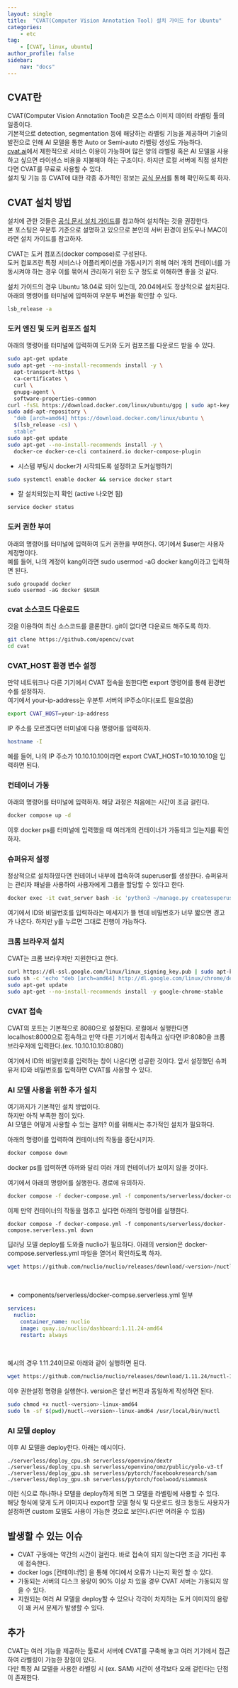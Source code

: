 ```yaml
---
layout: single
title:  "CVAT(Computer Vision Annotation Tool) 설치 가이드 for Ubuntu"
categories: 
    - etc
tag:
    - [CVAT, linux, ubuntu]    
author_profile: false
sidebar:
    nav: "docs"
---
```


## CVAT란
CVAT(Computer Vision Annotation Tool)은 오픈소스 이미지 데이터 라벨링 툴의 일종이다.  
기본적으로 detection, segmentation 등에 해당하는 라벨링 기능을 제공하며 기술의 발전으로 인해 AI 모델을 통한 Auto or Semi-auto 라벨링 생성도 가능하다.  
[cvat.ai](cvat.ai)에서 제한적으로 서비스 이용이 가능하며 많은 양의 라벨링 혹은 AI 모델을 사용하고 싶으면 라이센스 비용을 지불해야 하는 구조이다. 하지만 로컬 서버에 직접 설치한다면 CVAT를 무료로 사용할 수 있다.  
설치 및 기능 등 CVAT에 대한 각종 추가적인 정보는 [공식 문서](https://opencv.github.io/cvat/docs/)를 통해 확인하도록 하자.  

## CVAT 설치 방법
설치에 관한 것들은 [공식 문서 설치 가이드](https://opencv.github.io/cvat/docs/administration/basics/installation/)를 참고하여 설치하는 것을 권장한다.  
본 포스팅은 우분투 기준으로 설명하고 있으므로 본인의 서버 환경이 윈도우나 MAC이라면 설치 가이드를 참고하자.
  
CVAT는 도커 컴포즈(docker compose)로 구성된다.  
도커 컴포즈란 특정 서비스나 어플리케이션을 가동시키기 위해 여러 개의 컨테이너를 가동시켜야 하는 경우 이를 묶어서 관리하기 위한 도구 정도로 이해하면 좋을 것 같다.  

설치 가이드의 경우 Ubuntu 18.04로 되어 있는데, 20.04에서도 정상적으로 설치된다. 아래의 명령어를 터미널에 입력하여 우분투 버전을 확인할 수 있다.

```bash
lsb_release -a
```
### 도커 엔진 및 도커 컴포즈 설치
아래의 명령어를 터미널에 입력하여 도커와 도커 컴포즈를 다운로드 받을 수 있다.
```bash
sudo apt-get update
sudo apt-get --no-install-recommends install -y \
  apt-transport-https \
  ca-certificates \
  curl \
  gnupg-agent \
  software-properties-common
curl -fsSL https://download.docker.com/linux/ubuntu/gpg | sudo apt-key add -
sudo add-apt-repository \
  "deb [arch=amd64] https://download.docker.com/linux/ubuntu \
  $(lsb_release -cs) \
  stable"
sudo apt-get update
sudo apt-get --no-install-recommends install -y \
  docker-ce docker-ce-cli containerd.io docker-compose-plugin
```

* 시스템 부팅시 docker가 시작되도록 설정하고 도커실행하기
```bash
sudo systemctl enable docker && service docker start
```

* 잘 설치되었는지 확인 (active 나오면 됨)
```bash
service docker status
```

### 도커 권한 부여
아래의 명령어를 터미널에 입력하여 도커 권한을 부여한다. 여기에서 $user는 사용자 계정명이다.  
예를 들어, 나의 계정이 kang이라면 sudo usermod -aG docker kang이라고 입력하면 된다.
```
sudo groupadd docker
sudo usermod -aG docker $USER
```

### cvat 소스코드 다운로드
깃을 이용하여 최신 소스코드를 클론한다. git이 없다면 다운로드 해주도록 하자.

```bash
git clone https://github.com/opencv/cvat
cd cvat
```

### CVAT_HOST 환경 변수 설정
만약 네트워크나 다른 기기에서 CVAT 접속을 원한다면 export 명령어를 통해 환경변수를 설정하자.  
여기에서 your-ip-address는 우분투 서버의 IP주소이다(포트 필요없음)
```bash
export CVAT_HOST=your-ip-address
```

IP 주소를 모르겠다면 터미널에 다음 명령어를 입력하자.
```bash
hostname -I
```

예를 들어, 나의 IP 주소가 10.10.10.10이라면 export CVAT_HOST=10.10.10.10을 입력하면 된다.

### 컨테이너 가동
아래의 명령어를 터미널에 입력하자. 해당 과정은 처음에는 시간이 조금 걸린다. 
```bash
docker compose up -d
```
이후 docker ps를 터미널에 입력했을 때 여러개의 컨테이너가 가동되고 있는지를 확인하자.


### 슈퍼유저 설정
정상적으로 설치하였다면 컨테이너 내부에 접속하여 superuser를 생성한다. 슈퍼유저는 관리자 패널을 사용하여 사용자에게 그룹을 할당할 수 있다고 한다.
```bash
docker exec -it cvat_server bash -ic 'python3 ~/manage.py createsuperuser'
```

여기에서 ID와 비밀번호를 입력하라는 메세지가 뜰 텐데 비밀번호가 너무 짧으면 경고가 나온다.
하지만 y를 누르면 그대로 진행이 가능하다.


### 크롬 브라우저 설치
CVAT는 크롬 브라우저만 지원한다고 한다.
```bash
curl https://dl-ssl.google.com/linux/linux_signing_key.pub | sudo apt-key add -
sudo sh -c 'echo "deb [arch=amd64] http://dl.google.com/linux/chrome/deb/ stable main" >> /etc/apt/sources.list.d/google-chrome.list'
sudo apt-get update
sudo apt-get --no-install-recommends install -y google-chrome-stable
```

### CVAT 접속
CVAT의 포트는 기본적으로 8080으로 설정된다. 로컬에서 실행한다면 localhost:8000으로 접속하고 만약 다른 기기에서 접속하고 싶다면 IP:8080을 크롬 브라우저에 입력한다.(ex. 10.10.10.10:8080)

여기에서 ID와 비밀번호를 입력하는 창이 나온다면 성공한 것이다. 앞서 설정했던 슈퍼유저 ID와 비밀번호를 입력하면 CVAT를 사용할 수 있다.  

### AI 모델 사용을 위한 추가 설치
여기까지가 기본적인 설치 방법이다.  
하지만 아직 부족한 점이 있다.  
AI 모델은 어떻게 사용할 수 있는 걸까?
이를 위해서는 추가적인 설치가 필요하다.  

아래의 명령어를 입력하여 컨테이너의 작동을 중단시키자.
```bash
docker compose down
```

docker ps를 입력하면 아까와 달리 여러 개의 컨테이너가 보이지 않을 것이다.
</br>
  

여기에서 아래의 명령어를 실행한다. 경로에 유의하자.
```bash
docker compose -f docker-compose.yml -f components/serverless/docker-compose.serverless.yml up -d
```
  

이제 만약 컨테이너의 작동을 멈추고 싶다면 아래의 명령어를 실행한다.
```
docker compose -f docker-compose.yml -f components/serverless/docker-compose.serverless.yml down
```
  
  

딥러닝 모델 deploy를 도와줄 nuclio가 필요하다. 아래의 version은 docker-compose.serverless.yml 파일을 열어서 확인하도록 하자.

```bash
wget https://github.com/nuclio/nuclio/releases/download/<version>/nuctl-<version>-linux-amd64
```
</br>

* components/serverless/docker-compse.serverless.yml 일부
```yaml
services:
  nuclio:
    container_name: nuclio
    image: quay.io/nuclio/dashboard:1.11.24-amd64
    restart: always
```
</br>

예시의 경우 1.11.24이므로 아래와 같이 실행하면 된다.
```bash
wget https://github.com/nuclio/nuclio/releases/download/1.11.24/nuctl-1.11.24-linux-amd64
```

이후 권한설정 명령을 실행한다. version은 앞선 버전과 동일하게 작성하면 된다.
```bash
sudo chmod +x nuctl-<version>-linux-amd64
sudo ln -sf $(pwd)/nuctl-<version>-linux-amd64 /usr/local/bin/nuctl
```

### AI 모델 deploy
이후 AI 모델을 deploy한다. 아래는 예시이다.
```
./serverless/deploy_cpu.sh serverless/openvino/dextr
./serverless/deploy_cpu.sh serverless/openvino/omz/public/yolo-v3-tf
./serverless/deploy_gpu.sh serverless/pytorch/facebookresearch/sam
./serverless/deploy_gpu.sh serverless/pytorch/foolwood/siammask
```

이런 식으로 하나하나 모델을 deploy하게 되면 그 모델을 라벨링에 사용할 수 있다.  
해당 형식에 맞게 도커 이미지나 export할 모델 형식 및 다운로드 링크 등등도 사용자가 설정하면 custom 모델도 사용이 가능한 것으로 보인다.(다만 어려울 수 있음)    

## 발생할 수 있는 이슈
* CVAT 구동에는 약간의 시간이 걸린다. 바로 접속이 되지 않는다면 조금 기다린 후에 접속한다.
* docker logs [컨테이너명] 을 통해 어디에서 오류가 나는지 확인 할 수 있다.
* 가동되는 서버의 디스크 용량이 90% 이상 차 있을 경우 CVAT 서버는 가동되지 않을 수 있다.
* 지원되는 여러 AI 모델을 deploy할 수 있으나 각각이 차지하는 도커 이미지의 용량이 꽤 커서 문제가 발생할 수 있다.

## 추가
CVAT는 여러 기능을 제공하는 툴로서 서버에 CVAT를 구축해 놓고 여러 기기에서 접근하여 라벨링이 가능한 장점이 있다.  
다만 특정 AI 모델을 사용한 라벨링 시 (ex. SAM) 시간이 생각보다 오래 걸린다는 단점이 존재한다.  


